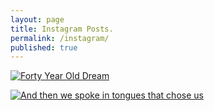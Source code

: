 ```yaml
---
layout: page
title: Instagram Posts.
permalink: /instagram/
published: true
---
```


<a href="http://blog.hashin.me/2019/04/08/forty-year-old-dream/" target="_blank">![Forty Year Old Dream](https://i.imgur.com/2YuQPLI.jpg)</a>


<a href="http://blog.hashin.me/2019/03/21/and-then-we-spoke-in-the-tongues-that-chose-us/" target="_blank">![And then we spoke in tongues that chose us](https://images.indianexpress.com/2017/08/divya-goyal-image-759.jpg)</a>